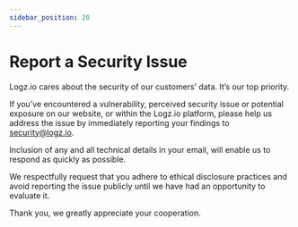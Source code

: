 ```yaml
---
sidebar_position: 20
---
```


# Report a Security Issue

Logz.io cares about the security of our customers’ data. It’s our top priority.

If you’ve encountered a vulnerability, perceived security issue or potential exposure on our website, or within the Logz.io platform, please help us address the issue by immediately reporting your findings to <a href="mailto:security@logz.io?subject=Reporting a security issue">security@logz.io</a>.

Inclusion of any and all technical details in your email, will enable us to respond as quickly as possible.

We respectfully request that you adhere to ethical disclosure practices and avoid reporting the issue publicly until we have had an opportunity to evaluate it.

Thank you, we greatly appreciate your cooperation.